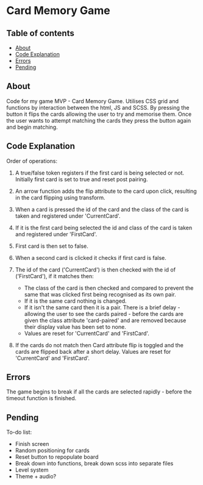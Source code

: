 # Card Memory Game

## Table of contents

- [About](#about)
- [Code Explanation](#code-Explanation)
- [Errors](#errors)
- [Pending](#pending)

## About

Code for my game MVP - Card Memory Game. Utilises CSS grid and functions by interaction between the html, JS and SCSS. By pressing the button it flips the cards allowing the user to try and memorise them. Once the user wants to attempt matching the cards they press the button again and begin matching.

## Code Explanation

Order of operations:

1. A true/false token registers if the first card is being selected or not. Initially first card is set to true and reset post pairing.
2. An arrow function adds the flip attribute to the card upon click, resulting in the card flipping using transform.
3. When a card is pressed the id of the card and the class of the card is taken and registered under 'CurrentCard'.
4. If it is the first card being selected the id and class of the card is taken and registered under 'FirstCard'.
5. First card is then set to false.
6. When a second card is clicked it checks if first card is false.
7. The id of the card ('CurrentCard') is then checked with the id of ('FirstCard'), if it matches then:

   - The class of the card is then checked and compared to prevent the same that was clicked first being recognised as its own pair.
   - If it is the same card nothing is changed.
   - If it isn't the same card then it is a pair. There is a brief delay - allowing the user to see the cards paired - before the cards are given the class attribute 'card-paired' and are removed because their display value has been set to none.
   - Values are reset for 'CurrentCard' and 'FirstCard'.

8. If the cards do not match then Card attribute flip is toggled and the cards are flipped back after a short delay. Values are reset for 'CurrentCard' and 'FirstCard'.

## Errors

The game begins to break if all the cards are selected rapidly - before the timeout function is finished.

## Pending

To-do list:

- Finish screen
- Random positioning for cards
- Reset button to repopulate board
- Break down into functions, break down scss into separate files
- Level system
- Theme + audio?
